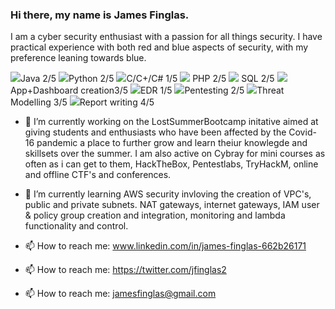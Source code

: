 ### Hi there, my name is James Finglas.

I am a cyber security enthusiast with a passion for all things security. 
I have practical experience with both red and blue aspects of security, with my preference leaning towards blue.

<img src="https://img.icons8.com/emoji/12/000000/brown-circle-emoji.png"/>Java 2/5 <img src="https://img.icons8.com/emoji/12/000000/blue-circle-emoji.png"/>Python 2/5 <img src="https://img.icons8.com/emoji/12/000000/green-circle-emoji.png"/>C/C+/C# 1/5 <img src="https://img.icons8.com/emoji/12/000000/purple-circle-emoji.png"/> PHP 2/5 <img src="https://img.icons8.com/nolan/12/sql.png"/> SQL 2/5 <img src="https://img.icons8.com/color/12/000000/splunk.png"/> App+Dashboard creation3/5 <img src="https://img.icons8.com/dusk/12/000000/data-recovery.png"/>EDR 1/5 <img src="https://img.icons8.com/ios-filled/12/000000/hacker.png"/>Pentesting 2/5 <img src="https://img.icons8.com/cotton/12/000000/security-checked.png"/>Threat Modelling 3/5 <img src="https://img.icons8.com/cotton/12/000000/report-file--v2.png"/>Report writing 4/5 

- 🔭 I’m currently working on the LostSummerBootcamp initative aimed at giving students and enthusiasts who have been affected by the Covid-16 pandemic a place to further grow and learn theiur knowlegde and skillsets over the summer. I am also active on Cybray for mini courses as often as i can get to them, HackTheBox, Pentestlabs, TryHackM, online and offline CTF's and conferences. 

- 🌱 I’m currently learning AWS security invloving the creation of VPC's, public and private subnets. NAT gateways, internet gateways, IAM user & policy group creation and integration, monitoring and lambda functionality and control.
   
- 📫 How to reach me: www.linkedin.com/in/james-finglas-662b26171
- 📫 How to reach me: https://twitter.com/jfinglas2
- 📫 How to reach me: jamesfinglas@gmail.com


<!--
**JamesFinglas/JamesFinglas** is a ✨ _special_ ✨ repository because its `README.md` (this file) appears on your GitHub profile.



-->
